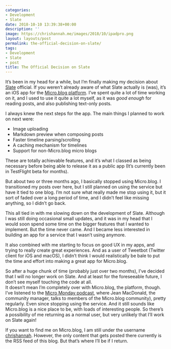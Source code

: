 ```yaml
---
categories:
- Development
- Slate
date: 2018-10-10 13:39:38+00:00
description: ''
image: https://chrishannah.me/images/2018/10/ipadpro.png
layout: layouts/post
permalink: the-official-decision-on-slate/
tags:
- Development
- Slate
- post
title: The Official Decision on Slate
---
```


<p>It’s been in my head for a while, but I’m finally making my decision about <a href="https://chrishannah.me/category/slate-development-log/">Slate</a> official. If you weren’t already aware of what Slate actually is (was), it’s an iOS app for the <a href="https://micro.blog">Micro.blog platform</a>. I’ve spent quite a lot of time working on it, and I used to use it quite a lot myself, as it was <em>good enough</em> for reading posts, and also publishing text-only posts.</p>
<p>I always knew the next steps for the app. The main things I planned to work on next were:</p>
<ul>
<li>Image uploading</li>
<li>Markdown preview when composing posts</li>
<li>Faster timeline parsing/scrolling</li>
<li>A caching mechanism for timelines</li>
<li>Support for non-Micro.blog micro blogs</li>
</ul>
<p>These are totally achievable features, and it’s what I classed as being necessary before being able to release it as a public app (It’s currently been in TestFlight beta for months).</p>
<p>But about two or three months ago, I basically stopped using Micro.blog. I transitioned my posts over here, but I still planned on using the service but have it tied to one blog. I’m not sure what really made me stop using it, but it sort of faded over a long period of time, and I didn’t feel like missing anything, so I didn’t go back.</p>
<p>This all tied in with me slowing down on the development of Slate. Although I was still doing occasional small updates, and it was in my head that I would soon spend some time on the bigger features that I wanted to implement. But the time never came. And I became less interested in building an app for a service that I wasn’t using anymore.</p>
<p>It also combined with me starting to focus on good UX in my apps, and trying to really create great experiences. And as a user of Tweetbot (Twitter client for iOS and macOS), I didn’t think I would realistically be bale to put the time and effort into making a great app for Micro.blog.</p>
<p>So after a huge chunk of time (probably just over two months), I’ve decided that I will no longer work on Slate. And at least for the foreseeable future, I don’t see myself touching the code at all. <br />
It doesn’t mean I’m completely over with Micro.blog, the platform, though. I’ve listened to the <a href="https://micro.blog/monday">Micro Monday podcast</a>, where Jean MacDonald, the community manager, talks to members of the Micro.blog community), pretty regularly. Even since stopping using the service. And it still sounds like Micro.blog is a nice place to be, with loads of interesting people. So there’s a possibility of me returning as a normal user, but very unlikely that I’ll work on Slate again!</p>
<p>If you want to find me on Micro.blog, I am still under the username <a href="http://micro.blog/chrishannah">chrishannah</a>. However, the only content that gets posted there currently is the RSS feed of this blog. But that’s where I’ll be if I return.</p>
